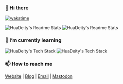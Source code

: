### 👋 Hi there

[![wakatime](https://wakatime.com/badge/user/6cc98766-7a6e-4b0c-8369-d5e53d575b54.svg)](https://wakatime.com/@6cc98766-7a6e-4b0c-8369-d5e53d575b54)

![HuaDeity's Readme Stats](https://ghreadme.huadeity.com/api?username=HuaDeity&bg_color=1e1e2e&text_color=cdd6f4&icon_color=cba6f7&title_color=94e2d5&show_icons=true&hide_border=true#gh-dark-mode-only)
![HuaDeity's Readme Stats](https://ghreadme.huadeity.com/api?username=HuaDeity&bg_color=eff1f5&text_color=4c4f69&icon_color=8839ef&title_color=179299&show_icons=true&hide_border=true#gh-light-mode-only)

### 🌱 I’m currently learning

![HuaDeity's Tech Stack](https://github-readme-tech-stack.vercel.app/api/cards?showBorder=false&lineCount=2&theme=catppuccin_mocha&line1=PyTorch,PyTorch,auto;Swift,Swift,auto;&line2=electron,Electron,auto;vuedotjs,Vue.js,auto;TailwindCSS,Tailwind%20CSS,auto#gh-dark-mode-only)
![HuaDeity's Tech Stack](https://github-readme-tech-stack.vercel.app/api/cards?showBorder=false&lineCount=2&theme=catppuccin_latte&line1=PyTorch,PyTorch,auto;Swift,Swift,auto;&line2=electron,Electron,auto;vuedotjs,Vue.js,auto;TailwindCSS,Tailwind%20CSS,auto#gh-light-mode-only)

### 📫 How to reach me

[Website](https://huadeity.com) | [Blog](https://blog.huadeity.com) | [Email](mailto:hello@huadeity.com) | <a rel="me" href="https://mastodon.social/@HuaDeity">Mastodon</a>

<!--
**HuaDeity/HuaDeity** is a ✨ _special_ ✨ repository because its `README.
md` (this file) appears on your GitHub profile.

Here are some ideas to get you started:

- 🔭 I’m currently working on ...
- 🌱 I’m currently learning ...
- 👯 I’m looking to collaborate on ...
- 🤔 I’m looking for help with ...
- 💬 Ask me about ...
- 📫 How to reach me: ...
- 😄 Pronouns: ...
- ⚡ Fun fact: ...
-->
